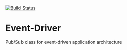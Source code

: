 [![Build Status](https://travis-ci.org/dverbovyi/event-driver.svg?branch=master)](https://travis-ci.org/dverbovyi/event-driver)
# Event-Driver

Pub/Sub class for event-driven application architecture

